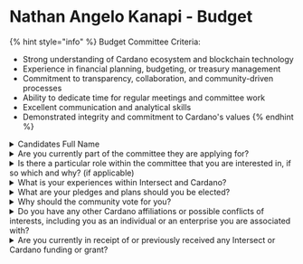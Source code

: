 # Nathan Angelo Kanapi - Budget

{% hint style="info" %}
Budget Committee Criteria:&#x20;

* Strong understanding of Cardano ecosystem and blockchain technology
* Experience in financial planning, budgeting, or treasury management
* Commitment to transparency, collaboration, and community-driven processes
* Ability to dedicate time for regular meetings and committee work
* Excellent communication and analytical skills
* Demonstrated integrity and commitment to Cardano's values
{% endhint %}

<details>

<summary>Candidates Full Name</summary>

Nathan Angelo Kanapi

</details>



<details>

<summary>Are you currently part of the committee they are applying for?</summary>

No

</details>



<details>

<summary>Is there a particular role within the committee that you are interested in, if so which and why? (if applicable)</summary>

Transparency, Flexibility and Community-driven really stood out to me. I noticed that transparency is the number one thing that never gets delivered to the general community. I understand that certain countries and companies have NDA's, but whenever the top brass communicates about the NDA's and tries to avoid talking about the issue, it's always in the most corporate soulless method possible. We've lost a lot of community members because of this. The budget also needs to be flexible because I think many members of intersect may fail to take into account the various circumstances and laws of countries they provide funding to when promoting Cardano workshops and activities.

</details>



<details>

<summary>What is your experiences within Intersect and Cardano?</summary>

Intersect seems to much more proactive with Cardano than the previous CF interactions. Have been with Cardano for almost 4 years now and I'm glad to see that it's finally opening up to southern nations.

</details>



<details>

<summary>What are your pledges and plans should you be elected?</summary>

To better communicate with the community and also provide a voice for the members of the community that often don't have the time or are tech-savvy enough to do it themselves.

</details>



<details>

<summary>Why should the community vote for you?</summary>

Because I believe a represent a large portion of the Cardano community in what they want to prioritize the budget for. Not a lot of the senseless things that the top brass often grants funding to that nobody among regular ADA holders support.

</details>



<details>

<summary>Do you have any other Cardano affiliations or possible conflicts of interests, including you as an individual or an enterprise you are associated with?</summary>

My only other possible conflict of interest is that I am also a dRep, but I've been fairly consistent and transparent about my activities in all things related to blockchains and Cardano.

</details>



<details>

<summary>Are you currently in receipt of or previously received any Intersect or Cardano funding or grant?</summary>

Have been provided with the 50% initial funding for the Manila workshop this coming October.

</details>
